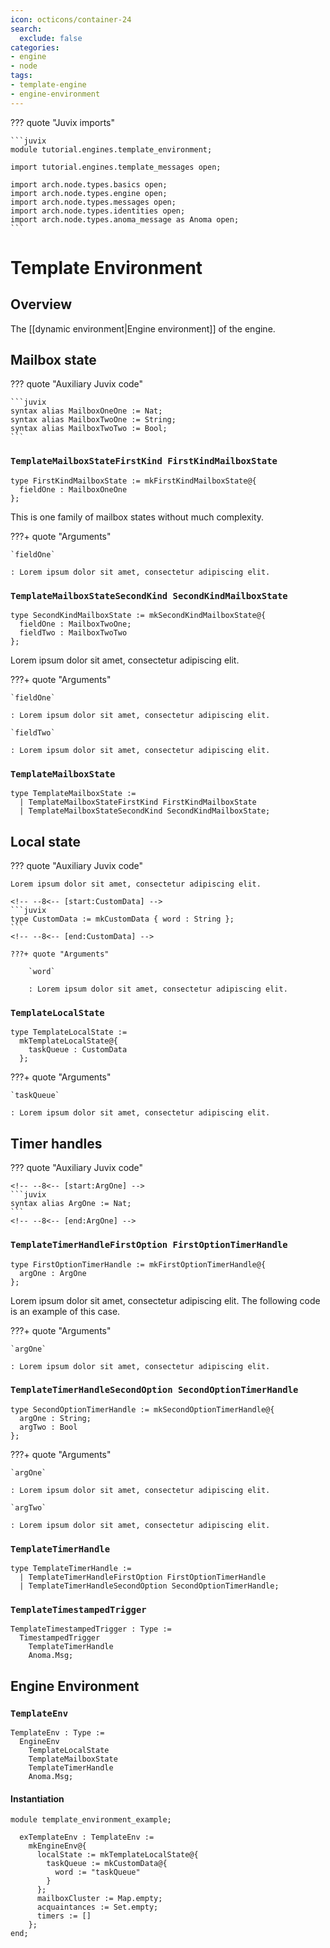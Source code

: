 ```yaml
---
icon: octicons/container-24
search:
  exclude: false
categories:
- engine
- node
tags:
- template-engine
- engine-environment
---
```


??? quote "Juvix imports"

    ```juvix
    module tutorial.engines.template_environment;

    import tutorial.engines.template_messages open;

    import arch.node.types.basics open;
    import arch.node.types.engine open;
    import arch.node.types.messages open;
    import arch.node.types.identities open;
    import arch.node.types.anoma_message as Anoma open;
    ```

# Template Environment

## Overview

The [[dynamic environment|Engine environment]] of the engine.

## Mailbox state

??? quote "Auxiliary Juvix code"

    ```juvix
    syntax alias MailboxOneOne := Nat;
    syntax alias MailboxTwoOne := String;
    syntax alias MailboxTwoTwo := Bool;
    ```

### `TemplateMailboxStateFirstKind FirstKindMailboxState`

<!-- --8<-- [start:FirstKindMailboxState] -->
```juvix
type FirstKindMailboxState := mkFirstKindMailboxState@{
  fieldOne : MailboxOneOne
};
```
<!-- --8<-- [end:FirstKindMailboxState] -->

This is one family of mailbox states without much complexity.

???+ quote "Arguments"

    `fieldOne`

    : Lorem ipsum dolor sit amet, consectetur adipiscing elit.


### `TemplateMailboxStateSecondKind SecondKindMailboxState`

<!-- --8<-- [start:SecondKindMailboxState] -->
```juvix
type SecondKindMailboxState := mkSecondKindMailboxState@{
  fieldOne : MailboxTwoOne;
  fieldTwo : MailboxTwoTwo
};
```
<!-- --8<-- [end:SecondKindMailboxState] -->

Lorem ipsum dolor sit amet, consectetur adipiscing elit.

???+ quote "Arguments"

    `fieldOne`

    : Lorem ipsum dolor sit amet, consectetur adipiscing elit.

    `fieldTwo`

    : Lorem ipsum dolor sit amet, consectetur adipiscing elit.

### `TemplateMailboxState`

<!-- --8<-- [start:TemplateMailboxState] -->
```juvix
type TemplateMailboxState :=
  | TemplateMailboxStateFirstKind FirstKindMailboxState
  | TemplateMailboxStateSecondKind SecondKindMailboxState;
```
<!-- --8<-- [end:TemplateMailboxState] -->

## Local state

??? quote "Auxiliary Juvix code"

    Lorem ipsum dolor sit amet, consectetur adipiscing elit.

    <!-- --8<-- [start:CustomData] -->
    ```juvix
    type CustomData := mkCustomData { word : String };
    ```
    <!-- --8<-- [end:CustomData] -->

    ???+ quote "Arguments"

        `word`

        : Lorem ipsum dolor sit amet, consectetur adipiscing elit.

### `TemplateLocalState`

<!-- --8<-- [start:TemplateLocalState] -->
```juvix
type TemplateLocalState :=
  mkTemplateLocalState@{
    taskQueue : CustomData
  };
```
<!-- --8<-- [end:TemplateLocalState] -->

???+ quote "Arguments"

    `taskQueue`

    : Lorem ipsum dolor sit amet, consectetur adipiscing elit.

## Timer handles

??? quote "Auxiliary Juvix code"

    <!-- --8<-- [start:ArgOne] -->
    ```juvix
    syntax alias ArgOne := Nat;
    ```
    <!-- --8<-- [end:ArgOne] -->

### `TemplateTimerHandleFirstOption FirstOptionTimerHandle`

<!-- --8<-- [start:FirstOptionTimerHandle] -->
```juvix
type FirstOptionTimerHandle := mkFirstOptionTimerHandle@{
  argOne : ArgOne
};
```
<!-- --8<-- [end:FirstOptionTimerHandle] -->

Lorem ipsum dolor sit amet, consectetur adipiscing elit. The following code is
an example of this case.

???+ quote "Arguments"

    `argOne`

    : Lorem ipsum dolor sit amet, consectetur adipiscing elit.

### `TemplateTimerHandleSecondOption SecondOptionTimerHandle`

<!-- --8<-- [start:SecondOptionTimerHandle] -->
```juvix
type SecondOptionTimerHandle := mkSecondOptionTimerHandle@{
  argOne : String;
  argTwo : Bool
};
```
<!-- --8<-- [end:SecondOptionTimerHandle] -->

???+ quote "Arguments"

    `argOne`

    : Lorem ipsum dolor sit amet, consectetur adipiscing elit.

    `argTwo`

    : Lorem ipsum dolor sit amet, consectetur adipiscing elit.

### `TemplateTimerHandle`

<!-- --8<-- [start:TemplateTimerHandle] -->
```juvix
type TemplateTimerHandle :=
  | TemplateTimerHandleFirstOption FirstOptionTimerHandle
  | TemplateTimerHandleSecondOption SecondOptionTimerHandle;
```
<!-- --8<-- [end:TemplateTimerHandle] -->

### `TemplateTimestampedTrigger`

<!-- --8<-- [start:TemplateTimestampedTrigger] -->
```juvix
TemplateTimestampedTrigger : Type :=
  TimestampedTrigger
    TemplateTimerHandle
    Anoma.Msg;
```
<!-- --8<-- [end:TemplateTimestampedTrigger] -->

## Engine Environment

### `TemplateEnv`

<!-- --8<-- [start:TemplateEnv] -->
```juvix
TemplateEnv : Type :=
  EngineEnv
    TemplateLocalState
    TemplateMailboxState
    TemplateTimerHandle
    Anoma.Msg;
```
<!-- --8<-- [end:TemplateEnv] -->

#### Instantiation

<!-- --8<-- [start:exTemplateEnv] -->
```juvix extract-module-statements
module template_environment_example;

  exTemplateEnv : TemplateEnv :=
    mkEngineEnv@{
      localState := mkTemplateLocalState@{
        taskQueue := mkCustomData@{
          word := "taskQueue"
        }
      };
      mailboxCluster := Map.empty;
      acquaintances := Set.empty;
      timers := []
    };
end;
```
<!-- --8<-- [end:exTemplateEnv] -->
